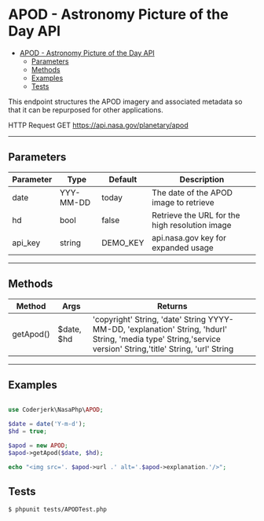 # APOD -  Astronomy Picture of the Day API

- [APOD -  Astronomy Picture of the Day API](#apod---astronomy-picture-of-the-day-api)
  - [Parameters](#parameters)
  - [Methods](#methods)
  - [Examples](#examples)
  - [Tests](#tests)

This endpoint structures the APOD imagery and associated metadata so that it can be repurposed for other applications.

HTTP Request GET https://api.nasa.gov/planetary/apod

-----

## Parameters

| Parameter| Type        | Default | Description |
|----------|-------------|---------|-------------|
| date     | YYY-MM-DD   | today   |  The date of the APOD image to retrieve                 |
| hd |   bool    |   false   | Retrieve the URL for the high resolution image|
| api_key | string |    DEMO_KEY   | api.nasa.gov key for expanded usage|

-------

## Methods

| Method    |    Args     | Returns |
|-----------|-------------|---------|
| getApod() | $date, $hd  | 'copyright' String, 'date' String YYYY-MM-DD, 'explanation' String, 'hdurl' String, 'media type' String,'service version' String,'title' String, 'url' String |

---

## Examples

```php

use Coderjerk\NasaPhp\APOD;

$date = date('Y-m-d');
$hd = true;

$apod = new APOD;
$apod->getApod($date, $hd);

echo "<img src='. $apod->url .' alt='.$apod->explanation.'/>";

```

## Tests

```bash
$ phpunit tests/APODTest.php
```
